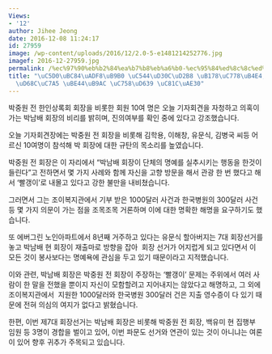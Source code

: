 ```yaml
---
Views:
- '12'
author: Jihee Jeong
date: 2016-12-08 11:24:17
id: 27959
image: /wp-content/uploads/2016/12/2.0-5-e1481214252776.jpg
imagef: 2016-12-27959.jpg
permalink: /%ec%97%90%eb%b2%84%ea%b7%b8%eb%a6%b0-%ec%95%84%ed%8c%8c%ed%8a%b8-%eb%85%b8%ec%9d%b8%eb%93%a4-%ec%83%81%eb%a1%9d%ed%9a%8c%ec%9e%a5-%eb%b9%84%eb%a6%ac-%ec%9d%98%ed%98%b9-%ec%a0%9c%ea%b8%b0/
title: "\uC5D0\uBC84\uADF8\uB9B0 \uC544\uD30C\uD2B8 \uB178\uC778\uB4E4, \uC0C1\uB85D\
  \uD68C\uC7A5 \uBE44\uB9AC \uC758\uD639 \uC81C\uAE30"
---
```


박중원 전 한인상록회 회장을 비롯한 회원 10여 명은 오늘 기자회견을 자청하고 의혹이 가는 박남배 회장의 비리를 밝히며, 진의여부를 확인 중에 있다고 강조했습니다.

오늘 기자회견장에는 박중원 전 회장을 비롯해 김학용, 이해창, 유문식, 김병국 씨등 어르신 10여명이 참석해 박 회장에 대한 규탄의 목소리를 높였습니다.

박중원 전 회장은 이 자리에서 “박남배 회장이 단체의 명예를 실추시키는 행동을 한것이 들린다”고 전하면서 몇 가지 사례와 함께 자신을 고향 방문을 해서 관광 한 번 했다고 해서 ‘빨갱이’로 내몰고 있다고 강한 불만을 내비쳤습니다.

그러면서 그는 조이복지관에서 기부 받은 1000달러 사건과 한국병원의 300달러 사건 등 몇 가지 의문이 가는 점을 조목조목 거론하며 이에 대한 명확한 해명을 요구하기도 했습니다.

또 에버그린 노인아파트에서 8년째 거주하고 있다는 유문식 할아버지는 7대 회장선거를 놓고 박남배 현 회장이 재출마로 방향을 잡아  회장 선거가 어지럽게 되고 있다면서 이 모든 것이 봉사보다는 명예욕에 관심을 두고 있기 때문이라고 지적했습니다.

이와 관련, 박남배 회장은 박중원 전 회장이 주장하는 ‘빨갱이’ 문제는 주위에서 여러 사람이 한 말을 전했을 뿐이지 자신이 모함할려고 지어내지는 않았다고 해명하고, 그 외에 조이복지관에서  지원한 1000달러와 한국병원 300달러 건은 지출 영수증이 다 있기 때문에 전혀 의심의 여지가 없다고 밝혔습니다.

한편, 이번 제7대 회장선거는 박남배 회장은 비롯해 박중원 전 회장, 백유미 현 집행부 임원 등 3명이 경합을 벌이고 있어, 이번 파문도 선거와 연관이 있는 것이 아니냐는 여론이 있어 향후 귀추가 주목되고 있습니다.